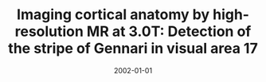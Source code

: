 ---
title: "Imaging cortical anatomy by high-resolution MR at 3.0T: Detection of the stripe of Gennari in visual area 17"
date: 2002-01-01
authors_string: E. Barbier, S. Marrett, A. Danek, A. Vortmeyer, P. Gelderen, J. Duyn, J. Grafman, Peter Bandettini, A. Koretsky
authors:
   - E. Barbier
   - S. Marrett
   - A. Danek
   - A. Vortmeyer
   - P. Gelderen
   - J. Duyn
   - J. Grafman
   - Peter Bandettini
   - A. Koretsky
author_ids:
   - peter_bandettini
journal: 'Magnetic Resonance in Medicine'
volume: 48
issue: 
pages: 735-738
book_title: ''
publisher: ''
abstract: ""
project_id: 
paper_url: 
doi: 
data_loc: ''
code_loc: ''
file: '/assets/publications//assets/publications/'
file_name: '/assets/publications/'
type: journal_article
pub_str: ' (2002) Magnetic Resonance in Medicine 48: 735-738'
layout: publication 
---
